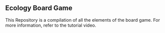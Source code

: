 ## Ecology Board Game
This Repository is a compilation of all the elements of the board game. For more information, refer to the tutorial video.
